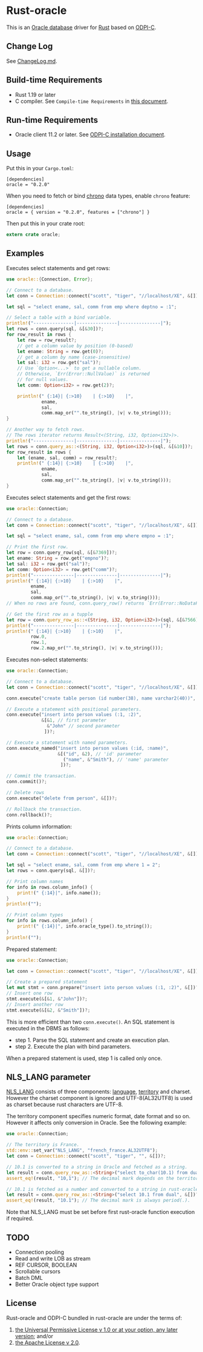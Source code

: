 # Rust-oracle

This is an [Oracle database][] driver for [Rust][] based on [ODPI-C][].

## Change Log

See [ChangeLog.md](https://github.com/kubo/rust-oracle/blob/master/ChangeLog.md).

## Build-time Requirements

* Rust 1.19 or later
* C compiler. See `Compile-time Requirements` in [this document](https://github.com/alexcrichton/cc-rs#compile-time-requirements).

## Run-time Requirements

* Oracle client 11.2 or later. See [ODPI-C installation document][].

## Usage

Put this in your `Cargo.toml`:

```text
[dependencies]
oracle = "0.2.0"
```

When you need to fetch or bind [chrono](https://docs.rs/chrono/0.4/chrono/)
data types, enable `chrono` feature:

```text
[dependencies]
oracle = { version = "0.2.0", features = ["chrono"] }
```

Then put this in your crate root:

```rust
extern crate oracle;
```

## Examples

Executes select statements and get rows:

```rust
use oracle::{Connection, Error};

// Connect to a database.
let conn = Connection::connect("scott", "tiger", "//localhost/XE", &[])?;

let sql = "select ename, sal, comm from emp where deptno = :1";

// Select a table with a bind variable.
println!("---------------|---------------|---------------|");
let rows = conn.query(sql, &[&30])?;
for row_result in rows {
    let row = row_result?;
    // get a column value by position (0-based)
    let ename: String = row.get(0)?;
    // get a column by name (case-insensitive)
    let sal: i32 = row.get("sal")?;
    // Use `Option<...>` to get a nullable column.
    // Otherwise, `Err(Error::NullValue)` is returned
    // for null values.
    let comm: Option<i32> = row.get(2)?;

    println!(" {:14}| {:>10}    | {:>10}    |",
             ename,
             sal,
             comm.map_or("".to_string(), |v| v.to_string()));
}

// Another way to fetch rows.
// The rows iterator returns Result<(String, i32, Option<i32>)>.
println!("---------------|---------------|---------------|");
let rows = conn.query_as::<(String, i32, Option<i32>)>(sql, &[&10])?;
for row_result in rows {
    let (ename, sal, comm) = row_result?;
    println!(" {:14}| {:>10}    | {:>10}    |",
             ename,
             sal,
             comm.map_or("".to_string(), |v| v.to_string()));
}
```

Executes select statements and get the first rows:

```rust
use oracle::Connection;

// Connect to a database.
let conn = Connection::connect("scott", "tiger", "//localhost/XE", &[])?;

let sql = "select ename, sal, comm from emp where empno = :1";

// Print the first row.
let row = conn.query_row(sql, &[&7369])?;
let ename: String = row.get("empno")?;
let sal: i32 = row.get("sal")?;
let comm: Option<i32> = row.get("comm")?;
println!("---------------|---------------|---------------|");
println!(" {:14}| {:>10}    | {:>10}    |",
         ename,
         sal,
         comm.map_or("".to_string(), |v| v.to_string()));
// When no rows are found, conn.query_row() returns `Err(Error::NoDataFound)`.

// Get the first row as a tupple
let row = conn.query_row_as::<(String, i32, Option<i32>)>(sql, &[&7566])?;
println!("---------------|---------------|---------------|");
println!(" {:14}| {:>10}    | {:>10}    |",
         row.0,
         row.1,
         row.2.map_or("".to_string(), |v| v.to_string()));
```

Executes non-select statements:

```rust
use oracle::Connection;

// Connect to a database.
let conn = Connection::connect("scott", "tiger", "//localhost/XE", &[])?;

conn.execute("create table person (id number(38), name varchar2(40))", &[])?;

// Execute a statement with positional parameters.
conn.execute("insert into person values (:1, :2)",
             &[&1, // first parameter
               &"John" // second parameter
              ])?;

// Execute a statement with named parameters.
conn.execute_named("insert into person values (:id, :name)",
                   &[("id", &2), // 'id' parameter
                     ("name", &"Smith"), // 'name' parameter
                    ])?;

// Commit the transaction.
conn.commit()?;

// Delete rows
conn.execute("delete from person", &[])?;

// Rollback the transaction.
conn.rollback()?;
```

Prints column information:

```rust
use oracle::Connection;

// Connect to a database.
let conn = Connection::connect("scott", "tiger", "//localhost/XE", &[])?;

let sql = "select ename, sal, comm from emp where 1 = 2";
let rows = conn.query(sql, &[])?;

// Print column names
for info in rows.column_info() {
    print!(" {:14}|", info.name());
}
println!("");

// Print column types
for info in rows.column_info() {
    print!(" {:14}|", info.oracle_type().to_string());
}
println!("");
```

Prepared statement:

```rust
use oracle::Connection;

let conn = Connection::connect("scott", "tiger", "//localhost/XE", &[])?;

// Create a prepared statement
let mut stmt = conn.prepare("insert into person values (:1, :2)", &[])?;
// Insert one row
stmt.execute(&[&1, &"John"])?;
// Insert another row
stmt.execute(&[&2, &"Smith"])?;
```

This is more efficient than two `conn.execute()`.
An SQL statement is executed in the DBMS as follows:

* step 1. Parse the SQL statement and create an execution plan.
* step 2. Execute the plan with bind parameters.

When a prepared statement is used, step 1 is called only once.

## NLS_LANG parameter

[NLS_LANG][] consists of three components: [language][], [territory][] and
charset. However the charset component is ignored and UTF-8(AL32UTF8) is used
as charset because rust characters are UTF-8.

The territory component specifies numeric format, date format and so on.
However it affects only conversion in Oracle. See the following example:

```rust
use oracle::Connection;

// The territory is France.
std::env::set_var("NLS_LANG", "french_france.AL32UTF8");
let conn = Connection::connect("scott", "tiger", "", &[])?;

// 10.1 is converted to a string in Oracle and fetched as a string.
let result = conn.query_row_as::<String>("select to_char(10.1) from dual", &[])?;
assert_eq!(result, "10,1"); // The decimal mark depends on the territory.

// 10.1 is fetched as a number and converted to a string in rust-oracle
let result = conn.query_row_as::<String>("select 10.1 from dual", &[])?;
assert_eq!(result, "10.1"); // The decimal mark is always period(.).
```

Note that NLS_LANG must be set before first rust-oracle function execution if
required.

## TODO

* Connection pooling
* Read and write LOB as stream
* REF CURSOR, BOOLEAN
* Scrollable cursors
* Batch DML
* Better Oracle object type support

## License

Rust-oracle and ODPI-C bundled in rust-oracle are under the terms of:

1. [the Universal Permissive License v 1.0 or at your option, any later version](http://oss.oracle.com/licenses/upl); and/or
2. [the Apache License v 2.0](http://www.apache.org/licenses/LICENSE-2.0). 

[Rust]:                 https://www.rust-lang.org/
[ODPI-C]:               https://oracle.github.io/odpi/
[ODPI-C installation document]: https://oracle.github.io/odpi/doc/installation.html
[Oracle database]: https://www.oracle.com/database/index.html
[NLS_LANG]: http://www.oracle.com/technetwork/products/globalization/nls-lang-099431.html
[language]: http://www.oracle.com/technetwork/database/database-technologies/globalization/nls-lang-099431.html#_Toc110410559
[territory]: http://www.oracle.com/technetwork/database/database-technologies/globalization/nls-lang-099431.html#_Toc110410560
